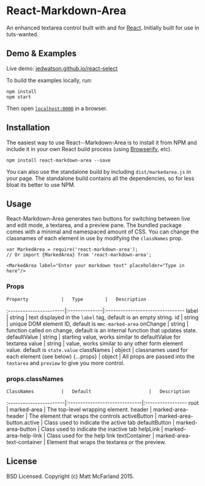 # React-Markdown-Area

An enhanced textarea control built with and for [React](http://facebook.github.io/react/index.html). Initially built for use in tuts-wanted.

## Demo & Examples

Live demo: [jedwatson.github.io/react-select](http://jedwatson.github.io/react-select/)

To build the examples locally, run:

```
npm install
npm start
```

Then open [`localhost:8000`](http://localhost:8000) in a browser.

## Installation

The easiest way to use React--Markdown-Area is to install it from NPM and include it in your own React build process (using [Browserify](http://browserify.org), etc).

```
npm install react-markdown-area --save
```

You can also use the standalone build by including `dist/markedarea.js` in your page. The standalone build contains all the dependencies, so for less bloat its better to use NPM.

## Usage

React-Markdown-Area generates two buttons for switching between live and edit mode, a textarea, and a preview pane.
The bundled package comes with a minimal and namespaced amount of CSS.  You can change the classnames of each element in use by modifying the `classNames` prop.

```
var MarkedArea = require('react-markdown-area');
// Or import {MarkedArea} from 'react-markdown-area';

<MarkedArea label="Enter your markdown text" placeholder="Type in here"/>

```

### Props

	Property			|	Type		|	Description
:-----------------------|:--------------|:--------------------------------
	label       		|	string		|	text displayed in the `label` tag, default is an empty string.
	id      			|	string		|	unique DOM element ID, default is `mmc-marked-area`
	onChange     		|	string		|	function called on change, default is an internal function that updates state.
	defaultValue   		|	string		|	starting value, works similar to defaultValue for textarea
	value   		    |	string		|	value, works similar to any other form element value. default is `state.value`
	classNames 			|	object		|	classnames used for each element (see below)
	{...props}          |   object      |   All props are passed into the `textarea` and `preview` to give you more control.

### props.classNames

	ClassNames			|	Default		                |	Description
:-----------------------|:------------------------------|:-----------------
	root       		    |   marked-area                 |	The top-level wrapping element.
	header      		|   marked-area-header          |	The element that wraps the controls
	activeButton     	|   marked-area-button.active   |	Class used to indicate the active tab
	defaultButton       |   marked-area-button          |   Class used to indicate the inactive tab
	helpLink            |   marked-area-help-link       |   Class used for the help link
    textContainer	 	|   marked-area-text-container  |	Element that wraps the textarea or the preview.

## License

BSD Licensed. Copyright (c) Matt McFarland 2015.